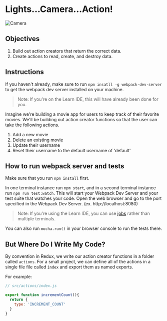 # Lights...Camera...Action!

![Camera](https://media.giphy.com/media/10bL6SqRBRfMUU/giphy.gif)

## Objectives

1. Build out action creators that return the correct data.
2. Create actions to read, create, and destroy data.

## Instructions

If you haven't already, make sure to run `npm insatll -g webpack-dev-server` to get the webpack dev server installed on your machine. 

>Note: If you're on the Learn IDE, this will have already been done for you. 

Imagine we're building a movie app for users to keep track of their favorite movies. We'll be building out action creator functions so that the user can take the following actions.

1. Add a new movie
2. Delete an existing movie
3. Update their username
4. Reset their username to the default username of 'default'

## How to run webpack server and tests

Make sure that you run `npm install` first.

In one terminal instance run `npm start`, and in a second terminal instance run `npm run test:watch`. This will start your Webpack Dev Server and your test suite that watches your code. Open the web browser and go to the port specified in the Webpack Dev Server. (ex. http://localhost:8080)

>Note: If you're using the Learn IDE, you can use [jobs](https://help.learn.co/hc/en-us/articles/229922347-Running-multiple-processes-in-the-IDE-terminal) rather than multiple terminals. 

You can also run  `mocha.run()` in your browser console to run the tests there. 

## But Where Do I Write My Code?

By convention in Redux, we write our action creator functions in a folder called `actions`. For a small project, we can define all of the actions in a single file file called `index` and export them as named exports.

For example:

```javascript
// src/actions/index.js

export function incrementCount(){
  return {
    type: 'INCREMENT_COUNT'
  }
}
```
